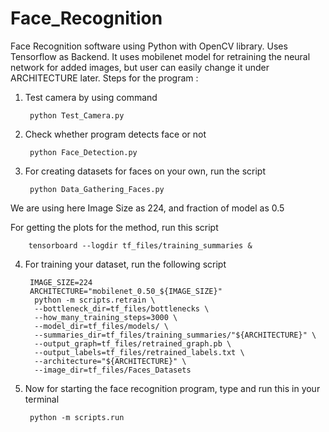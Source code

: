 # Face_Recognition
Face Recognition software using Python with OpenCV library.
Uses Tensorflow as Backend.
It uses mobilenet model for retraining the neural network for added images, but user can easily change it under ARCHITECTURE later.
Steps for the program : 

1. Test camera by using command
		
		python Test_Camera.py

2. Check whether program detects face or not
		
		python Face_Detection.py

3. For creating datasets for faces on your own, run the script
		
		python Data_Gathering_Faces.py

We are using here Image Size as 224, and fraction of model as 0.5

For getting the plots for the method, run this script

		tensorboard --logdir tf_files/training_summaries &

4. For training your dataset, run the following script
													
	 	IMAGE_SIZE=224
	 	ARCHITECTURE="mobilenet_0.50_${IMAGE_SIZE}"	
		 python -m scripts.retrain \
  		 --bottleneck_dir=tf_files/bottlenecks \
  		 --how_many_training_steps=3000 \
 		 --model_dir=tf_files/models/ \
 		 --summaries_dir=tf_files/training_summaries/"${ARCHITECTURE}" \
 		 --output_graph=tf_files/retrained_graph.pb \
 		 --output_labels=tf_files/retrained_labels.txt \
		 --architecture="${ARCHITECTURE}" \
 		 --image_dir=tf_files/Faces_Datasets

5. Now for starting the face recognition program, type and run this in your terminal

		python -m scripts.run
